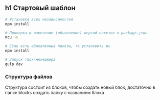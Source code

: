 h1 Стартовый шаблон
-------

```sh
# Установка всех независимостей
npm install

# Проверка и изменение (обновление) версий пакетов в package.json
ncu -u

# Если есть обновленные пакеты, то установить их
npm install

# Запуск таск-менеджера
gulp dev
```

### Структура файлов

Структура состоит из блоков, чтобы создать новый блок, достаточно в папке blocks создать папку с названием блока